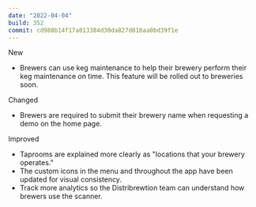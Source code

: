 ```yaml
---
date: "2022-04-04"
build: 352
commit: cd988b14f17a013384d30da827d816aa0bd39f1e
---
```


New
- Brewers can use keg maintenance to help their brewery perform their keg maintenance on time. This feature will be rolled out to breweries soon.

Changed
- Brewers are required to submit their brewery name when requesting a demo on the home page.

Improved
- Taprooms are explained more clearly as "locations that your brewery operates."
- The custom icons in the menu and throughout the app have been updated for visual consistency.
- Track more analytics so the Distribrewtion team can understand how brewers use the scanner.
